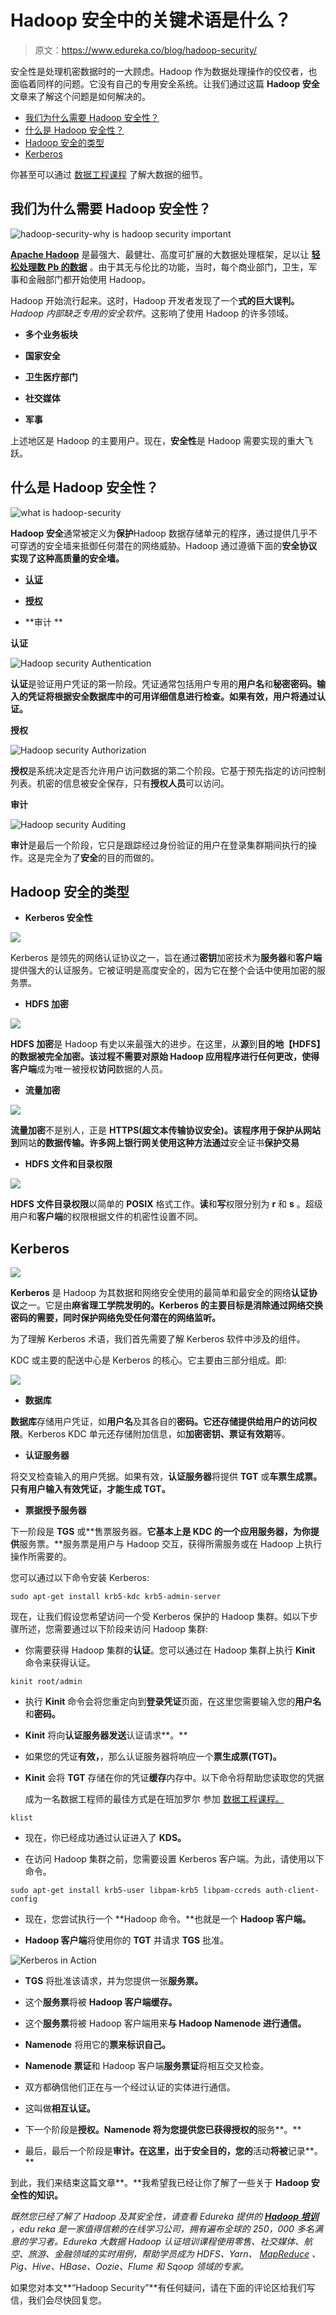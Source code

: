 # Hadoop 安全中的关键术语是什么？

> 原文：<https://www.edureka.co/blog/hadoop-security/>

[](https://www.edureka.co/cybersecurity-certification-training)安全性是处理机密数据时的一大顾虑。Hadoop 作为数据处理操作的佼佼者，也面临着同样的问题。它没有自己的专用安全系统。让我们通过这篇 **Hadoop 安全**文章来了解这个问题是如何解决的。

*   [我们为什么需要 Hadoop 安全性？](#why)
*   [什么是 Hadoop 安全性？](#what)
*   [Hadoop 安全的类型](#type)
*   [Kerberos](#kerberos)

你甚至可以通过 [数据工程课程](https://www.edureka.co/microsoft-azure-data-engineering-certification-course) 了解大数据的细节。

## **我们为什么需要 Hadoop 安全性？**

![hadoop-security-why is hadoop security important](img/b626002a84adaf4a6abc3257a20facfa.png)

[**Apache Hadoop**](https://www.edureka.co/blog/hadoop-tutorial/) 是最强大、最健壮、高度可扩展的大数据处理框架，足以让 [**轻松处理数 Pb 的数据**](https://www.edureka.co/blog/essential-hadoop-tools-for-big-data) 。由于其无与伦比的功能，当时，每个商业部门，卫生，军事和金融部门都开始使用 Hadoop。

Hadoop 开始流行起来。这时，Hadoop 开发者发现了一个**式的巨大误判。** *Hadoop 内部缺乏专用的安全软件*。这影响了使用 Hadoop 的许多领域。

*   **多个业务板块**

*   **国家安全**

*   **卫生医疗部门**

*   **社交媒体**

*   **军事**

上述地区是 Hadoop 的主要用户。现在，**安全性**是 Hadoop 需要实现的重大飞跃。

## **什么是 Hadoop 安全性？**

![what is hadoop-security](img/0a92f4657efe61f43cdb07c42ada7c69.png)

**Hadoop 安全**通常被定义为**保护**Hadoop 数据存储单元的程序，通过提供几乎不可穿透的安全墙来抵御任何潜在的网络威胁。Hadoop 通过遵循下面的**安全协议实现了这种高质量的安全墙。**

*   [**认证**](#authenticate)

*   [**授权**](#authorize)

*   **审计 **

**认证**

![Hadoop security Authentication](img/37d185ee88b492a3460da2704181c955.png)

**认证**是验证用户凭证的第一阶段。凭证通常包括用户专用的**用户名**和**秘密密码。**输入的凭证将根据安全数据库中的可用详细信息进行检查。如果有效，用户将通过**认证。**

**授权**

![Hadoop security Authorization](img/bb900041f823ac2dabece93b70e0cca2.png)

**授权**是系统决定是否允许用户访问数据的第二个阶段。它基于预先指定的访问控制列表。机密的信息被安全保存，只有**授权人员**可以访问。

**审计**

![Hadoop security Auditing](img/25751d176c2e82ba70a0bc71457f82ff.png)

**审计**是最后一个阶段，它只是跟踪经过身份验证的用户在登录集群期间执行的操作。这是完全为了**安全**的目的而做的。

## **Hadoop 安全的类型**

*   **Kerberos 安全性**

![](img/7eeb0f74e04521252f87f4e4c551beea.png)

Kerberos 是领先的网络认证协议之一，旨在通过**密钥**加密技术为**服务器**和**客户端**提供强大的认证服务。它被证明是高度安全的，因为它在整个会话中使用加密的服务票。

*   **HDFS 加密**

![](img/dfe2da9794bb9105f549d970b8c50d7a.png)

**HDFS 加密**是 Hadoop 有史以来最强大的进步。在这里，从**源**到**目的地【HDFS】**的数据被完全加密。该过程不需要对原始 Hadoop 应用程序进行任何更改，使得**客户端**成为唯一被授权**访问**数据的人员。

*   **流量加密**

![](img/b5efac8bad15494f9d0704f665e33adc.png)

**流量加密**不是别人，正是 **HTTPS(超文本传输协议安全)。**该程序用于保护从网站**到**网站**的数据传输。许多网上银行网关使用这种方法通过**安全证书**保护交易**

*   **HDFS 文件和目录权限**

![](img/649bb8d961bdaeb600853e00e1daa383.png)

**HDFS 文件目录权限**以简单的 **POSIX** 格式工作。**读**和**写**权限分别为 **r** 和 **s** 。超级用户和**客户端**的权限根据文件的机密性设置不同。

## Kerberos

![](img/d95062f2c17efd4e6f6acf863abc03a5.png)

**Kerberos** 是 Hadoop 为其数据和网络安全使用的最简单和最安全的网络**认证协议**之一。它是由**麻省理工学院发明的。Kerberos 的主要目标是消除通过网络交换密码的需要，同时保护网络免受任何潜在的网络监听。**

为了理解 Kerberos 术语，我们首先需要了解 Kerberos 软件中涉及的组件。

KDC 或主要的配送中心是 Kerberos 的核心。它主要由三部分组成。即:

![](img/7350e033f25bde2e37f051886025b48f.png)

*   **数据库**

**数据库**存储用户凭证，如**用户名**及其各自的**密码。**它还存储提供给用户的**访问权限**。Kerberos KDC 单元还存储附加信息，如**加密密钥、票证有效期**等。

*   **认证服务器**

将交叉检查输入的用户凭据。如果有效，**认证服务器**将提供 **TGT** 或**车票生成票。**只有用户输入**有效凭证，才能生成 TGT。**

*   **票据授予服务器**

下一阶段是 **TGS** 或**售票服务器。**它基本上是 KDC 的一个应用服务器，为你提供**服务票。**服务票是用户与 Hadoop 交互，获得所需服务或在 Hadoop 上执行操作所需要的。

您可以通过以下命令安装 Kerberos:

```
sudo apt-get install krb5-kdc krb5-admin-server
```

现在，让我们假设您希望访问一个受 Kerberos 保护的 Hadoop 集群。如以下步骤所述，您需要通过以下阶段来访问 Hadoop 集群:

*   你需要获得 Hadoop 集群的**认证**。您可以通过在 Hadoop 集群上执行 **Kinit** 命令来获得认证。

```
kinit root/admin
```

*   执行 **Kinit** 命令会将您重定向到**登录凭证**页面，在这里您需要输入您的**用户名**和**密码。**

*   **Kinit** 将向**认证服务器发送**认证请求**。**

*   如果您的凭证**有效，**，那么认证服务器将响应一个**票生成票(TGT)。**

*   **Kinit** 会将 **TGT** 存储在你的凭证**缓存**内存中。以下命令将帮助您读取您的凭据

    成为一名数据工程师的最佳方式是在班加罗尔 参加 [数据工程课程。](https://www.edureka.co/microsoft-azure-data-engineering-certification-course-bangalore)

```
klist
```

*   现在，你已经成功通过认证进入了 **KDS。**

*   在访问 Hadoop 集群之前，您需要设置 Kerberos 客户端。为此，请使用以下命令。

```
sudo apt-get install krb5-user libpam-krb5 libpam-ccreds auth-client-config
```

*   现在，您尝试执行一个 **Hadoop 命令。**也就是一个 **Hadoop 客户端。**

*   **Hadoop 客户端**将使用你的 **TGT** 并请求 **TGS** 批准。

![Kerberos in Action](img/7a85d04a8699e6af9d7480a4d73717f3.png)

*   **TGS** 将批准该请求，并为您提供一张**服务票。**

*   这个**服务票**将被 **Hadoop 客户端缓存。**

*   这个**服务票**将被 Hadoop 客户端用来**与 **Hadoop Namenode 进行**通信。**

*   **Namenode** 将用它的**票来标识自己。**

*   **Namenode 票证**和 Hadoop 客户端**服务票证**将相互交叉检查。

*   双方都确信他们正在与一个经过认证的实体进行通信。

*   这叫做**相互认证。**

*   下一个阶段是**授权。**Namenode 将为您提供您已获得**授权的**服务**。**

*   最后，最后一个阶段是**审计。**在这里，出于**安全目的，您的**活动**将被**记录**。**

到此，我们来结束这篇文章**。**我希望我已经让你了解了一些关于 **Hadoop 安全性的知识。**

*既然您已经了解了 Hadoop 及其安全性，请查看 Edureka 提供的  **[Hadoop 培训](https://www.edureka.co/big-data-hadoop-training-certification)*** *，edu reka 是一家值得信赖的在线学习公司，拥有遍布全球的 250，000 多名满意的学习者。Edureka 大数据 Hadoop 认证培训课程使用零售、社交媒体、航空、旅游、金融领域的实时用例，帮助学员成为 HDFS、Yarn、  [MapReduce](https://hadoop.apache.org/docs/current/hadoop-mapreduce-client/hadoop-mapreduce-client-core/MapReduceTutorial.html) 、Pig、Hive、HBase、Oozie、Flume 和 Sqoop 领域的专家。*

如果您对本文**“Hadoop Security”**有任何疑问，请在下面的评论区给我们写信，我们会尽快回复您。